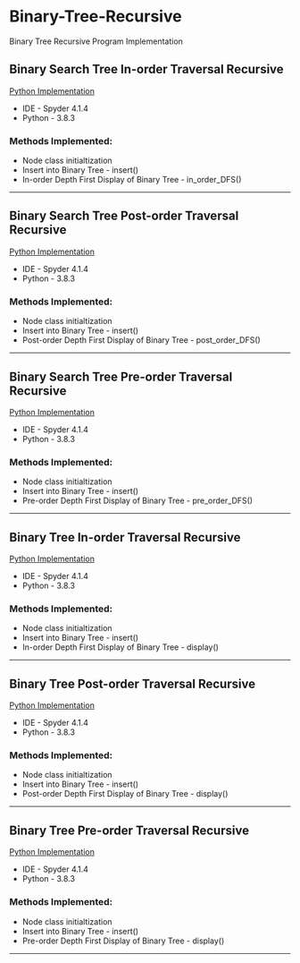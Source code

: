 # Binary-Tree-Recursive
Binary Tree Recursive Program Implementation


## Binary Search Tree In-order Traversal Recursive
[Python Implementation](https://github.com/AishwaryaJadhav9850/Binary-Tree-Recursive/blob/main/Binary_Search_Tree_In-Order_Recursive.py)
- IDE - Spyder 4.1.4
- Python - 3.8.3

### Methods Implemented:
* Node class initialtization
* Insert into Binary Tree - insert() 
* In-order Depth First Display of Binary Tree - in_order_DFS() 

****

## Binary Search Tree Post-order Traversal Recursive
[Python Implementation](https://github.com/AishwaryaJadhav9850/Binary-Tree-Recursive/blob/main/Binary_Search_Tree_Post-Order_Recursive.py)
- IDE - Spyder 4.1.4
- Python - 3.8.3

### Methods Implemented:
* Node class initialtization
* Insert into Binary Tree - insert() 
* Post-order Depth First Display of Binary Tree - post_order_DFS() 

****

## Binary Search Tree Pre-order Traversal Recursive
[Python Implementation](https://github.com/AishwaryaJadhav9850/Binary-Tree-Recursive/blob/main/Binary_Search_Tree_Pre-Order_Recursive.py)
- IDE - Spyder 4.1.4
- Python - 3.8.3

### Methods Implemented:
* Node class initialtization
* Insert into Binary Tree - insert() 
* Pre-order Depth First Display of Binary Tree - pre_order_DFS() 

****

## Binary Tree In-order Traversal Recursive
[Python Implementation](https://github.com/AishwaryaJadhav9850/Binary-Tree-Recursive/blob/main/Binary_Tree_Recursive_In-Order.py)
- IDE - Spyder 4.1.4
- Python - 3.8.3

### Methods Implemented:
* Node class initialtization
* Insert into Binary Tree - insert() 
* In-order Depth First Display of Binary Tree - display() 

****

## Binary Tree Post-order Traversal Recursive
[Python Implementation](https://github.com/AishwaryaJadhav9850/Binary-Tree-Recursive/blob/main/Binary_Tree_Recursive_Post-Order.py)
- IDE - Spyder 4.1.4
- Python - 3.8.3

### Methods Implemented:
* Node class initialtization
* Insert into Binary Tree - insert() 
* Post-order Depth First Display of Binary Tree - display() 

****

## Binary Tree Pre-order Traversal Recursive
[Python Implementation](https://github.com/AishwaryaJadhav9850/Binary-Tree-Recursive/blob/main/Binary_Tree_Recursive_Pre-Order.py)
- IDE - Spyder 4.1.4
- Python - 3.8.3

### Methods Implemented:
* Node class initialtization
* Insert into Binary Tree - insert() 
* Pre-order Depth First Display of Binary Tree - display() 

****
